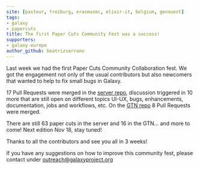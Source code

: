 ```yaml
---
site: [pasteur, freiburg, erasmusmc, elixir-it, belgium, genouest]
tags: 
- galaxy
- papercuts
title: The first Paper Cuts Community Fest was a success!
supporters:
- galaxy-europe
author_github: beatrizserrano
---
```


Last week we had the first Paper Cuts Community Collaboration fest. We got the engagement not only of the usual contributors but also newcomers that wanted to help to fix small bugs in Galaxy.

17 Pull Requests were merged in the [server repo](https://github.com/galaxyproject/galaxy/pulls?q=is%3Apr+is%3Aopen+label%3Apaper-cut), discussion triggered in 10 more that are still open on different topics UI-UX, bugs, enhancements, documentation, jobs and workflows, etc. On the [GTN repo](https://github.com/galaxyproject/training-material/pulls?q=is%3Apr+is%3Aclosed+label%3Apaper-cut) 8 Pull Requests were merged. 

There are still 63 paper cuts in the server and 16 in the GTN... and more to come! Next edition Nov 18, stay tuned!

Thanks to all the contributors and see you all in 3 weeks! 

If you have any suggestions on how to improve this community fest, please contact under outreach@galaxyproject.org
